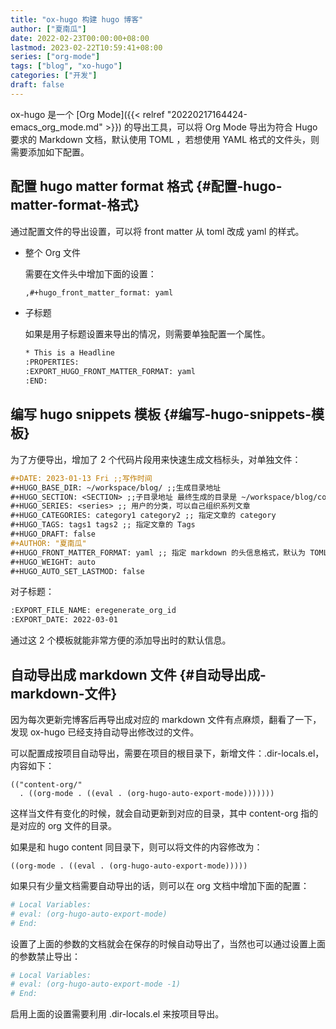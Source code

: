 ```yaml
---
title: "ox-hugo 构建 hugo 博客"
author: ["夏南瓜"]
date: 2022-02-23T00:00:00+08:00
lastmod: 2023-02-22T10:59:41+08:00
series: ["org-mode"]
tags: ["blog", "xo-hugo"]
categories: ["开发"]
draft: false
---
```


ox-hugo 是一个 [Org Mode]({{< relref "20220217164424-emacs_org_mode.md" >}}) 的导出工具，可以将 Org Mode 导出为符合 Hugo 要求的 Markdown 文档，默认使用 TOML ，若想使用 YAML 格式的文件头，则需要添加如下配置。


## 配置 hugo matter format 格式 {#配置-hugo-matter-format-格式}

通过配置文件的导出设置，可以将 front matter 从 toml 改成 yaml 的样式。

-   整个 Org 文件

    需要在文件头中增加下面的设置：
    ```org
    ,#+hugo_front_matter_format: yaml
    ```

<!--listend-->

-   子标题

    如果是用子标题设置来导出的情况，则需要单独配置一个属性。
    ```org
    ​* This is a Headline
    :PROPERTIES:
    :EXPORT_HUGO_FRONT_MATTER_FORMAT: yaml
    :END:
    ```


## 编写 hugo snippets 模板 {#编写-hugo-snippets-模板}

为了方便导出，增加了 2 个代码片段用来快速生成文档标头，对单独文件：

```org
#+DATE: 2023-01-13 Fri ;;写作时间
#+HUGO_BASE_DIR: ~/workspace/blog/ ;;生成目录地址
#+HUGO_SECTION: <SECTION> ;;子目录地址 最终生成的目录是 ~/workspace/blog/content/<SECTION>
#+HUGO_SERIES: <series> ;; 用户的分类，可以自己组织系列文章
#+HUGO_CATEGORIES: category1 category2 ;; 指定文章的 category
#+HUGO_TAGS: tags1 tags2 ;; 指定文章的 Tags
#+HUGO_DRAFT: false
#+AUTHOR: "夏南瓜"
#+HUGO_FRONT_MATTER_FORMAT: yaml ;; 指定 markdown 的头信息格式，默认为 TOML，可以配置为 YAML 类型
#+HUGO_WEIGHT: auto
#+HUGO_AUTO_SET_LASTMOD: false
```

对子标题：

```org
:EXPORT_FILE_NAME: eregenerate_org_id
:EXPORT_DATE: 2022-03-01
```

通过这 2 个模板就能非常方便的添加导出时的默认信息。


## 自动导出成 markdown 文件 {#自动导出成-markdown-文件}

因为每次更新完博客后再导出成对应的 markdown 文件有点麻烦，翻看了一下，发现 ox-hugo 已经支持自动导出修改过的文件。

可以配置成按项目自动导出，需要在项目的根目录下，新增文件：.dir-locals.el，内容如下：

```emacs-lisp
(("content-org/"
  . ((org-mode . ((eval . (org-hugo-auto-export-mode)))))))
```

这样当文件有变化的时候，就会自动更新到对应的目录，其中 content-org 指的是对应的 org 文件的目录。

如果是和 hugo content 同目录下，则可以将文件的内容修改为：

```emacs-lisp
((org-mode . ((eval . (org-hugo-auto-export-mode)))))
```

如果只有少量文档需要自动导出的话，则可以在 org 文档中增加下面的配置：

```org
# Local Variables:
# eval: (org-hugo-auto-export-mode)
# End:
```

设置了上面的参数的文档就会在保存的时候自动导出了，当然也可以通过设置上面的参数禁止导出：

```org
# Local Variables:
# eval: (org-hugo-auto-export-mode -1)
# End:
```

启用上面的设置需要利用 .dir-locals.el 来按项目导出。
